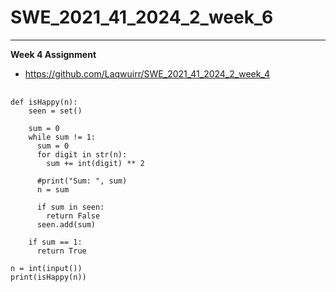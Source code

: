 # SWE_2021_41_2024_2_week_6
---
**Week 4 Assignment** 
* https://github.com/Laqwuirr/SWE_2021_41_2024_2_week_4
<pre>
  <code>
def isHappy(n):
    seen = set()

    sum = 0
    while sum != 1:
      sum = 0
      for digit in str(n):
        sum += int(digit) ** 2

      #print("Sum: ", sum)
      n = sum

      if sum in seen:
        return False
      seen.add(sum)

    if sum == 1:
      return True

n = int(input())
print(isHappy(n))

  </code>
</pre>
